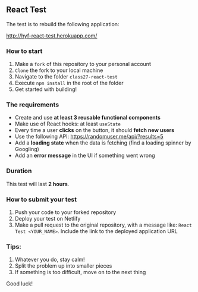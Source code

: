 ## React Test

The test is to rebuild the following application:

http://hyf-react-test.herokuapp.com/

### How to start

1. Make a `fork` of this repository to your personal account
2. `Clone` the fork to your local machine
3. Navigate to the folder `class27-react-test`
4. Execute `npm install` in the root of the folder
5. Get started with building!

### The requirements

- Create and use **at least 3 reusable functional components**
- Make use of React hooks: at least `useState`
- Every time a user **clicks** on the button, it should **fetch new users**
- Use the following API: https://randomuser.me/api/?results=5
- Add a **loading state** when the data is fetching (find a loading spinner by Googling)
- Add an **error message** in the UI if something went wrong

### Duration 

This test will last **2 hours**.

### How to submit your test

1. Push your code to your forked repository
2. Deploy your test on Netlify
3. Make a pull request to the original repository, with a message like: `React Test <YOUR_NAME>`. Include the link to the deployed application URL

### Tips:

1. Whatever you do, stay calm!
2. Split the problem up into smaller pieces
3. If something is too difficult, move on to the next thing

Good luck!
